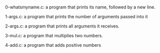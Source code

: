 0-whatsmyname.c: a program that prints its name, followed by a new line.

1-args.c: a program that prints the number of arguments passed into it

2-args.c: a program that prints all arguments it receives.

3-mul.c: a program that multiplies two numbers.

4-add.c: a program that adds positive numbers

